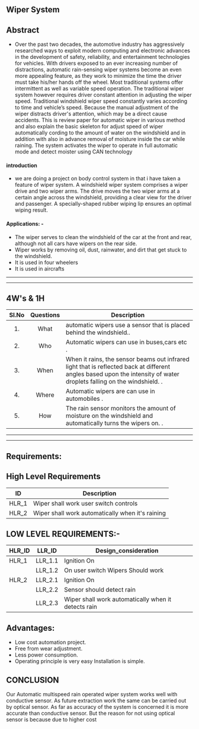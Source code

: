 ##  Wiper System
## Abstract
* Over the past two decades, the automotive industry has aggressively researched ways to exploit modern computing and electronic advances in the development of safety, reliability, and entertainment technologies for vehicles. With drivers exposed to an ever increasing number of distractions, automatic rain-sensing wiper systems become an even more appealing feature, as they work to minimize the time the driver must take his/her hands off the wheel.  Most traditional systems offer intermittent as well as variable speed operation. The traditional wiper system however requires driver constant attention in adjusting the wiper speed. Traditional windshield wiper speed constantly varies according to  time  and  vehicle’s  speed.  Because  the  manual  adjustment of the wiper distracts driver's attention, which may be a direct cause accidents. This is review paper for automatic wiper in various method and also explain the basic skeleton for    adjust speed of wiper automatically cording to the amount of water on the windshield and in addition with also in advance removal of moisture inside the car while raining. The system activates the wiper to operate in full automatic mode and detect moister using CAN technology

####  introduction 
* we are doing a project on body control system in that i have taken a feature of wiper system. A windshield wiper system comprises a wiper drive and two wiper arms. The drive moves the two wiper arms at a certain angle across the windshield, providing a clear view for the driver and passenger. A specially-shaped rubber wiping lip ensures an optimal wiping result.




#### Applications: -
* The wiper serves to clean the windshield of the car at the front and rear, although not all cars have wipers on the rear side.
* Wiper works by removing oil, dust, rainwater, and dirt that get stuck to the windshield.
* It is used in four wheelers
* It is used in aircrafts


--------------------------------------------------------

----------------------------------------------------------
##   4W's & 1H
| Sl.No | Questions | Description | 
| :-----: | :-----: | ----- |
| 1. | What | automatic wipers use a sensor that is placed behind the windshield.. |
| 2. | Who | Automatic wipers can use in buses,cars etc . | 
| 3. | When | When it rains, the sensor beams out infrared light that is reflected back at different angles based upon the intensity of water droplets falling on the windshield.  . |
| 4. | Where | Automatic wipers are can use in automobiles . | 
| 5. | How | The rain sensor monitors the amount of moisture on the windshield and automatically turns the wipers on. . |
--------------------------------------------------------



---------------------------------------------------------


##  Requirements:
##  High Level Requirements ##
|ID| Description|
|-|-
| HLR_1 | Wiper shall work user switch controls|
| HLR_2 | Wiper shall work automatically when it's raining |

## LOW LEVEL REQUIREMENTS:- 
| HLR_ID |LLR_ID | Design_consideration | 
| - | -| -| 
| HLR_1 | LLR_1.1 | Ignition On |
||LLR_1.2| On user switch Wipers Should work |
| HLR_2|LLR_2.1 | Ignition On |
||LLR_2.2| Sensor should detect rain |  
||LLR_2.3| Wiper shall work automatically when it detects rain |  

## Advantages:
* Low cost automation project.
* Free from wear adjustment.
* Less power consumption.
* Operating principle is very easy Installation is simple. 
## CONCLUSION 
Our Automatic multispeed rain operated wiper system works well  with  conductive  sensor. As  future  extraction work  the same can be carried out by optical sensor. As far as accuracy of the system  is concerned it  is more accurate  than conductive sensor. But the reason for not using optical sensor is because due to higher cost 
